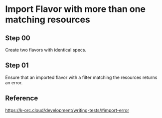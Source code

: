 # Import Flavor with more than one matching resources

## Step 00

Create two flavors with identical specs.

## Step 01

Ensure that an imported flavor with a filter matching the resources returns an error.

## Reference

https://k-orc.cloud/development/writing-tests/#import-error
